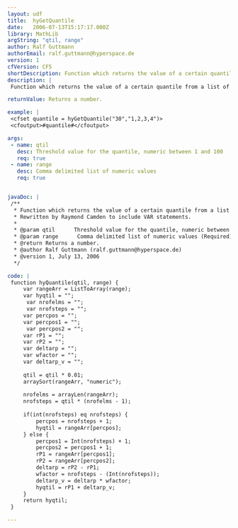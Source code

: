 ```yaml
---
layout: udf
title:  hyGetQuantile
date:   2006-07-13T15:17:17.000Z
library: MathLib
argString: "qtil, range"
author: Ralf Guttmann
authorEmail: ralf.guttmann@hyperspace.de
version: 1
cfVersion: CF5
shortDescription: Function which returns the value of a certain quantile from a list of numeric values.
description: |
 Function which returns the value of a certain quantile from a list of numeric values. Similar to the quantile(matrix,alpha) function in ms excel.

returnValue: Returns a number.

example: |
 <cfset quantile = hyGetQuantile("30","1,2,3,4")>
 <cfoutput>#quantile#</cfoutput>

args:
 - name: qtil
   desc: Threshold value for the quantile, numeric between 1 and 100
   req: true
 - name: range
   desc: Comma delimited list of numeric values
   req: true


javaDoc: |
 /**
  * Function which returns the value of a certain quantile from a list of numeric values.
  * Rewritten by Raymond Camden to include VAR statements.
  * 
  * @param qtil      Threshold value for the quantile, numeric between 1 and 100 (Required)
  * @param range      Comma delimited list of numeric values (Required)
  * @return Returns a number. 
  * @author Ralf Guttmann (ralf.guttmann@hyperspace.de) 
  * @version 1, July 13, 2006 
  */

code: |
 function hyQuantile(qtil, range) {
     var rangeArr = ListToArray(range);
     var hyqtil = "";
      var nrofelms = "";
      var nrofsteps = "";
     var percpos = "";
     var percpos1 = "";
      var percpos2 = "";
     var rP1 = "";
     var rP2 = "";
     var deltarp = "";
     var wfactor = "";
     var deltarp_v = "";
 
     qtil = qtil * 0.01;
     arraySort(rangeArr, "numeric");
   
     nrofelms = arrayLen(rangeArr);
     nrofsteps = qtil * (nrofelms - 1);
     
     if(int(nrofsteps) eq nrofsteps) {
         percpos = nrofsteps + 1;
         hyqtil = rangeArr[percpos];
     } else {
         percpos1 = Int(nrofsteps) + 1;
         percpos2 = percpos1 + 1;
         rP1 = rangeArr[percpos1];
         rP2 = rangeArr[percpos2];
         deltarp = rP2 - rP1;
         wfactor = nrofsteps - (Int(nrofsteps));
         deltarp_v = deltarp * wfactor;
         hyqtil = rP1 + deltarp_v;
     }
     return hyqtil;
 }

---
```


